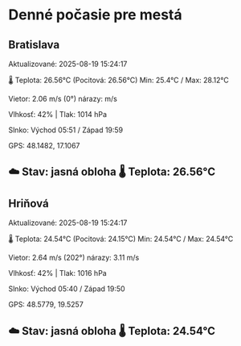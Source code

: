 ﻿# Denné počasie pre mestá

## Bratislava
Aktualizované: 2025-08-19 15:24:17

🌡️ Teplota: 26.56°C 
(Pocitová: 26.56°C)
Min: 25.4°C / Max: 28.12°C

Vietor: 2.06 m/s    (0°) 
nárazy:  m/s

Vlhkosť: 42% | Tlak: 1014 hPa

Slnko: Východ 05:51 / Západ 19:59

GPS: 48.1482, 17.1067

☁️ Stav: jasná obloha        🌡️ Teplota: 26.56°C
---

## Hriňová
Aktualizované: 2025-08-19 15:24:17

🌡️ Teplota: 24.54°C 
(Pocitová: 24.15°C)
Min: 24.54°C / Max: 24.54°C

Vietor: 2.64 m/s (202°)
nárazy: 3.11 m/s

Vlhkosť: 42% | Tlak: 1016 hPa

Slnko: Východ 05:40 / Západ 19:50

GPS: 48.5779, 19.5257

☁️ Stav: jasná obloha        🌡️ Teplota: 24.54°C
---
